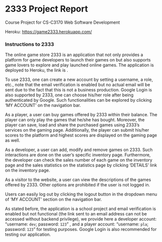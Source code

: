 # 2333 Project Report

Course Project for CS-C3170 Web Software Development

Heroku: https://game2333.herokuapp.com/

### Instructions to 2333

The online game store 2333 is an application that not only provides a platform for game developers to launch their games on but also supports game lovers to explore and play launched online games. The application is deployed to Heroku, the link is .

To use 2333, one can create a new account by setting a username, a role, etc., note that the email verification is enabled but no actual email will be sent due to the fact that this is not a business production. Google Login is also supported by 2333, one can choose his/her role after being authenticated by Google. Such functionalities can be explored by clicking ‘MY ACCOUNT’ on the navigation bar.

As a player, a user can buy games offered by 2333 within their balance. The player can only play the games that he/she has bought. Moreover, the player can save, load and share the purchased games using 2333’s services on the gaming page. Additionally, the player can submit his/her scores to the platform and highest scores are displayed on the gaming page as well.

As a developer, a user can add, modify and remove games on 2333. Such interactions are done on the user’s specific inventory page. Furthermore, the developer can check the sales number of each game on the inventory page and the sales statistics on the statistics page by clicking ‘DETAILS’ link on the inventory page.

As a visitor to the website, a user can view the descriptions of the games offered by 2333. Other options are prohibited if the user is not logged in.

Users can easily log out by clicking the logout button in the dropdown menu of ‘MY ACCOUNT’ section on the navigation bar.

As stated before, the application is a school project and email verification is enabled but not functional (the link sent to an email address can not be accessed without backend privilege), we provide here a developer account: “username: `dev`; password: `123`” , and a player account: “username: `pla`; password: `123`”  for testing purposes. Google Login is also recommended for testing our application.






